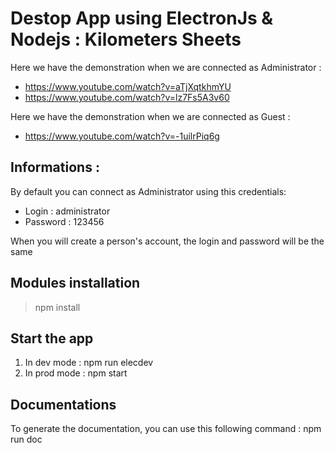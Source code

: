 # Destop App using ElectronJs & Nodejs : Kilometers Sheets

Here we have the demonstration when we are connected as Administrator :
- https://www.youtube.com/watch?v=aTjXqtkhmYU
- https://www.youtube.com/watch?v=lz7Fs5A3v60

Here we have the demonstration when we are connected as Guest :
- https://www.youtube.com/watch?v=-1uilrPiq6g


## Informations : 

By default you can connect as Administrator using this credentials: 

- Login : administrator
- Password : 123456

When you will create a person's account, the login and password will be the same

## Modules installation

> npm install

## Start the app

1. In dev mode  : npm run elecdev
2. In prod mode : npm start

## Documentations

To generate the documentation, you can use this following command : npm run doc